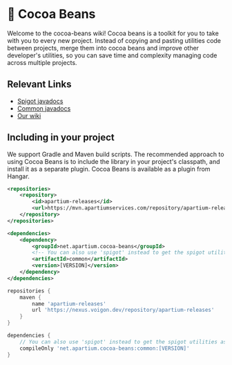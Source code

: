 # 🫘 Cocoa Beans

Welcome to the cocoa-beans wiki!
Cocoa beans is a toolkit for you to take with you to every new project. Instead of copying and pasting utilities code between projects, merge them into cocoa beans and improve other developer's utilities, so you can save time and complexity managing code across multiple projects.

## Relevant Links
* [Spigot javadocs](https://cocoa-beans.apartium.net/v155.0.0.test/spigot/)
* [Common javadocs](https://cocoa-beans.apartium.net/v155.0.0.test/common/)
* [Our wiki](https://github.com/PoweredByApartium/cocoa-beans/wiki)

## Including in your project

We support Gradle and Maven build scripts.
The recommended approach to using Cocoa Beans is to include the library in your project's classpath, and install it as a separate plugin. 
Cocoa Beans is available as a plugin from Hangar. 

<tabs>
<tab title="Maven">

```xml
<repositories>
    <repository>
        <id>apartium-releases</id>
        <url>https://mvn.apartiumservices.com/repository/apartium-releases</url>
    </repository>
</repositories>

<dependencies>
    <dependency>
        <groupId>net.apartium.cocoa-beans</groupId>
        <!-- You can also use 'spigot' instead to get the spigot utilities as well -->
        <artifactId>common</artifactId>
        <version>[VERSION]</version>
    </dependency>
</dependencies>
```

</tab>

<tab title="Gradle">

```groovy
repositories {
    maven {
        name 'apartium-releases'
        url 'https://nexus.voigon.dev/repository/apartium-releases'
    }
}

dependencies {
    // You can also use 'spigot' instead to get the spigot utilities as well
    compileOnly 'net.apartium.cocoa-beans:common:[VERSION]'
}
```

</tab>

</tabs>
